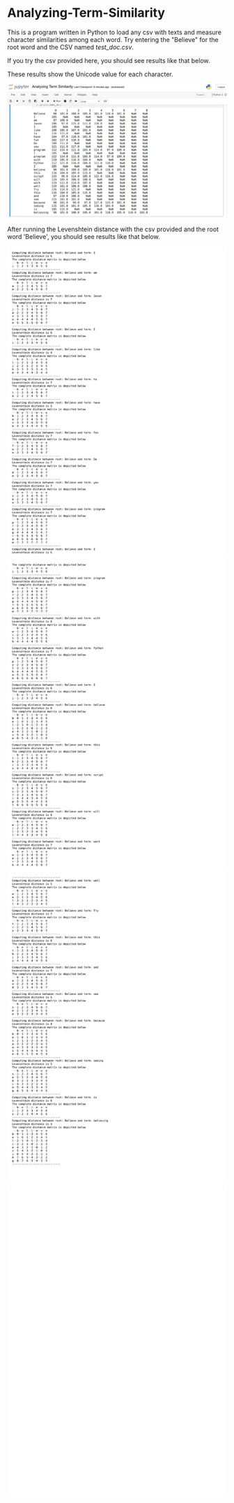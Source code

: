 # Analyzing-Term-Similarity
This is a program written in Python to load any csv with texts and measure character similarities among each word. Try entering the "Believe" for the root word and the CSV named <em>test_doc.csv</em>.

<p>If you try the csv provided here, you should see results like that below.</p>
<p>These results show the Unicode value for each character.</p>
<img src="https://raw.githubusercontent.com/JasonScottSchneider/Analyzing-Term-Similarity/master/documentation/results1.jpg" />
<p>After running the Levenshtein distance with the csv provided and the root word 'Believe', you should see results like that below.</p>
<img src="https://raw.githubusercontent.com/JasonScottSchneider/Analyzing-Term-Similarity/master/documentation/results2_1.jpg" />
<img src="https://raw.githubusercontent.com/JasonScottSchneider/Analyzing-Term-Similarity/master/documentation/results2_2.jpg" />
<img src="https://raw.githubusercontent.com/JasonScottSchneider/Analyzing-Term-Similarity/master/documentation/results2_3.jpg" />
<img src="https://raw.githubusercontent.com/JasonScottSchneider/Analyzing-Term-Similarity/master/documentation/results2_4.jpg" />
